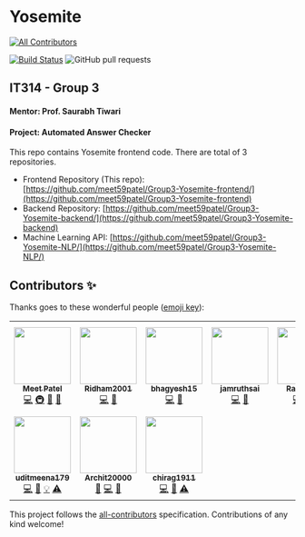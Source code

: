 # Yosemite
<!-- ALL-CONTRIBUTORS-BADGE:START - Do not remove or modify this section -->
[![All Contributors](https://img.shields.io/badge/all_contributors-10-orange.svg?style=flat-square)](#contributors-)
<!-- ALL-CONTRIBUTORS-BADGE:END -->

[![Build Status](https://img.shields.io/endpoint.svg?url=https%3A%2F%2Factions-badge.atrox.dev%2Fmeet59patel%2FGroup3-Yosemite-frontend%2Fbadge%3Fref%3Dmaster&style=popout)](https://actions-badge.atrox.dev/meet59patel/Group3-Yosemite-frontend/goto?ref=master)
![GitHub pull requests](https://img.shields.io/github/issues-pr/meet59patel/Group3-Yosemite-frontend?label=Pull%20Requests&logo=git)

## IT314 - Group 3

#### Mentor: Prof. Saurabh Tiwari

#### Project: Automated Answer Checker

This repo contains Yosemite frontend code. There are total of 3 repositories.

-   Frontend Repository (This repo): [https://github.com/meet59patel/Group3-Yosemite-frontend/](https://github.com/meet59patel/Group3-Yosemite-frontend)
-   Backend Repository: [https://github.com/meet59patel/Group3-Yosemite-backend/](https://github.com/meet59patel/Group3-Yosemite-backend)
-   Machine Learning API: [https://github.com/meet59patel/Group3-Yosemite-NLP/](https://github.com/meet59patel/Group3-Yosemite-NLP/)


## Contributors ✨

Thanks goes to these wonderful people ([emoji key](https://allcontributors.org/docs/en/emoji-key)):

<!-- ALL-CONTRIBUTORS-LIST:START - Do not remove or modify this section -->
<!-- prettier-ignore-start -->
<!-- markdownlint-disable -->
<table>
  <tr>
    <td align="center"><a href="https://github.com/meet59patel"><img src="https://avatars.githubusercontent.com/u/45785817?v=4?s=100" width="100px;" alt=""/><br /><sub><b>Meet Patel</b></sub></a><br /><a href="https://github.com/meet59patel/Group3-Yosemite-frontend/commits?author=meet59patel" title="Code">💻</a> <a href="#infra-meet59patel" title="Infrastructure (Hosting, Build-Tools, etc)">🚇</a> <a href="#maintenance-meet59patel" title="Maintenance">🚧</a> <a href="#projectManagement-meet59patel" title="Project Management">📆</a></td>
    <td align="center"><a href="https://github.com/Ridham2001"><img src="https://avatars.githubusercontent.com/u/70639096?v=4?s=100" width="100px;" alt=""/><br /><sub><b>Ridham2001</b></sub></a><br /><a href="https://github.com/meet59patel/Group3-Yosemite-frontend/commits?author=Ridham2001" title="Code">💻</a> <a href="#maintenance-Ridham2001" title="Maintenance">🚧</a></td>
    <td align="center"><a href="https://github.com/bhagyesh15"><img src="https://avatars.githubusercontent.com/u/60236996?v=4?s=100" width="100px;" alt=""/><br /><sub><b>bhagyesh15</b></sub></a><br /><a href="https://github.com/meet59patel/Group3-Yosemite-frontend/commits?author=bhagyesh15" title="Code">💻</a> <a href="#maintenance-bhagyesh15" title="Maintenance">🚧</a></td>
    <td align="center"><a href="https://github.com/jamruthsai"><img src="https://avatars.githubusercontent.com/u/58519334?v=4?s=100" width="100px;" alt=""/><br /><sub><b>jamruthsai</b></sub></a><br /><a href="https://github.com/meet59patel/Group3-Yosemite-frontend/commits?author=jamruthsai" title="Code">💻</a> <a href="#maintenance-jamruthsai" title="Maintenance">🚧</a></td>
    <td align="center"><a href="https://github.com/rhlshah"><img src="https://avatars.githubusercontent.com/u/45811662?v=4?s=100" width="100px;" alt=""/><br /><sub><b>Rahil Shah</b></sub></a><br /><a href="https://github.com/meet59patel/Group3-Yosemite-frontend/commits?author=rhlshah" title="Code">💻</a> <a href="#ideas-rhlshah" title="Ideas, Planning, & Feedback">🤔</a> <a href="#maintenance-rhlshah" title="Maintenance">🚧</a></td>
    <td align="center"><a href="https://github.com/arkaprabha10"><img src="https://avatars.githubusercontent.com/u/44334390?v=4?s=100" width="100px;" alt=""/><br /><sub><b>Arkaprabha Banerjee</b></sub></a><br /><a href="https://github.com/meet59patel/Group3-Yosemite-frontend/commits?author=arkaprabha10" title="Code">💻</a> <a href="#ideas-arkaprabha10" title="Ideas, Planning, & Feedback">🤔</a> <a href="#maintenance-arkaprabha10" title="Maintenance">🚧</a></td>
    <td align="center"><a href="https://github.com/kartavishah14"><img src="https://avatars.githubusercontent.com/u/62076264?v=4?s=100" width="100px;" alt=""/><br /><sub><b>kartavishah14</b></sub></a><br /><a href="https://github.com/meet59patel/Group3-Yosemite-frontend/commits?author=kartavishah14" title="Code">💻</a> <a href="#data-kartavishah14" title="Data">🔣</a> <a href="#example-kartavishah14" title="Examples">💡</a></td>
  </tr>
  <tr>
    <td align="center"><a href="https://github.com/uditmeena179"><img src="https://avatars.githubusercontent.com/u/79006762?v=4?s=100" width="100px;" alt=""/><br /><sub><b>uditmeena179</b></sub></a><br /><a href="https://github.com/meet59patel/Group3-Yosemite-frontend/commits?author=uditmeena179" title="Code">💻</a> <a href="#data-uditmeena179" title="Data">🔣</a> <a href="#example-uditmeena179" title="Examples">💡</a> <a href="https://github.com/meet59patel/Group3-Yosemite-frontend/commits?author=uditmeena179" title="Tests">⚠️</a></td>
    <td align="center"><a href="https://github.com/Archit20000"><img src="https://avatars.githubusercontent.com/u/62255087?v=4?s=100" width="100px;" alt=""/><br /><sub><b>Archit20000</b></sub></a><br /><a href="#tool-Archit20000" title="Tools">🔧</a> <a href="https://github.com/meet59patel/Group3-Yosemite-frontend/commits?author=Archit20000" title="Code">💻</a> <a href="https://github.com/meet59patel/Group3-Yosemite-frontend/commits?author=Archit20000" title="Documentation">📖</a></td>
    <td align="center"><a href="https://github.com/chirag1911"><img src="https://avatars.githubusercontent.com/u/62808731?v=4?s=100" width="100px;" alt=""/><br /><sub><b>chirag1911</b></sub></a><br /><a href="https://github.com/meet59patel/Group3-Yosemite-frontend/commits?author=chirag1911" title="Code">💻</a> <a href="#maintenance-chirag1911" title="Maintenance">🚧</a> <a href="https://github.com/meet59patel/Group3-Yosemite-frontend/commits?author=chirag1911" title="Tests">⚠️</a></td>
  </tr>
</table>

<!-- markdownlint-restore -->
<!-- prettier-ignore-end -->

<!-- ALL-CONTRIBUTORS-LIST:END -->

This project follows the [all-contributors](https://github.com/all-contributors/all-contributors) specification. Contributions of any kind welcome!
